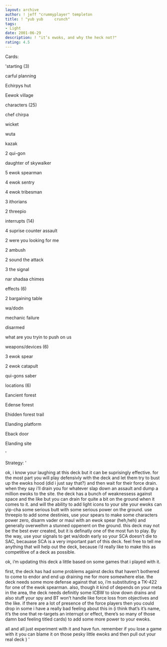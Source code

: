 ```yaml
---
layout: archive
author: ! jeff "crummyplayer" templeton
title: ! "yub yub     crunch"
tags:
- Light
date: 2001-06-29
description: ! "it’s ewoks, and why the heck not?"
rating: 4.5
---
```

Cards: 

'starting  (3)

carful planning

Echirpys hut

Eewok village


characters (25)

chef chirpa

wicket

wuta

kazak

2 qui-gon

daughter of skywalker

5 ewok spearman

4 ewok sentry

4 ewok tribesman

3 ithorians 

2 threepio


interrupts (14)

4 suprise counter assault

2 were you looking for me

2 ambush

2 sound the attack

3 the signal

nar shadaa chimes


effects (6)

2 bargaining table

wa/dodn

mechanic failure

disarmed

what are you tryin to push on us


weapons/devices (6)

3 ewok spear

2 ewok catapult

qui-gons saber


locations (6)

Eancient forest

Edense forest

Ehidden forest trail

Elanding platform

Eback door

Elanding site




'

Strategy: '

ok, i know your laughing at this deck but it can be suprisingly effective.  for the most part you will play defensivly with the deck and let them try to bust up the ewoks hood (did i just say that?) and then wait for their force drain.  when they say i’ll drain you for whatever slap down an assault and dump a million ewoks to the site. the deck has a bunch of weaknessess against space and the like but you can drain for quite a bit on the ground when it comes to it.  and will the ability to add light icons to your site your ewoks can yip-cha some serious butt with some serious power on the ground.  use threepio to add some destinies, use your spears to make some characters power zero, disarm vader or maul with an ewok spear (heh,heh) and generally overwelhm a stunned oppenent on the ground.  this deck may not be the best ever created, but it is definatly one of the most fun to play.  By the way, use your signals to get wa/dodn early so your SCA doesn’t die to SAC, becauase SCA is a very important part of this deck.  feel free to tell me anything that will help out the deck, because i’d really like to make this as competitive of a deck as possible.  


ok, i’m updating this deck a little based on some games that i played with it. 

first, the deck has had some problems against decks that haven’t bothered to come to endor and end up draining me for more somewhere else.  the deck needs some more defense against that so, i’m substituting a TK-422 for one of the ewok spearman.  also, though it kind of depends on your meta in the area, the deck needs definitly some ICBW to slow down drains and also stuff your spy and BT won’t handle like force loss from objectives and the like.  if there are a lot of presence of the force players then you could drop in some i have a really bad feeling about this in (i think that’s it’s name, it’s the one that re-targets an interrupt or effect, there’s so many of those damn bad feeling titled cards) to add some more power to your ewoks. 


all and all just experiment with it and have fun.  remember if you lose a game with it you can blame it on those pesky little ewoks and then pull out your real deck ) '